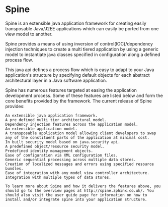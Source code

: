 # Spine
Spine is an extensible java application framework for creating easily transposable Java/J2EE applications which can easily be ported from one view model to another.

Spine provides a means of using inversion of control(IOC)/dependency injection techniques to create a multi tiered application by using a generic model to instantiate java classes specified in configuration along a defined process flow.

This java api defines a process flow which is easy to adapt to your Java application's structure by specifying default objects for each abstract architectural layer in a Java software application. 

 Spine has numerous features targeted at easing the application development process. Some of these features are listed below and form the core benefits provided by the framework. The current release of Spine provides:

    An extensible java application framework.
    A pre defined multi tier architectural model.
    Dependency injection features across the application model.
    An extensible application model.
    A transposable application model allowing client developers to swap any of the constituent parts of the application at minimal cost.
    In built security model based on java.security api.
    A predefined object/resource security model.
    Predefined identity management objects.
    Ease of configuration via XML configuration files.
    Generic sequential processing across multiple data stores.
    Creation of localized messages and errors using specified resource bundles.
    Ease of integration with any model view controller architecture.
    Integration with multiple types of data stores. 
    
    To learn more about Spine and how it delivers the features above, you should go to the overview pages at http://spine.zphinx.co.uk/. You should also visit the user guide page for information on how to install and/or integrate spine into your application structure.

    
    
